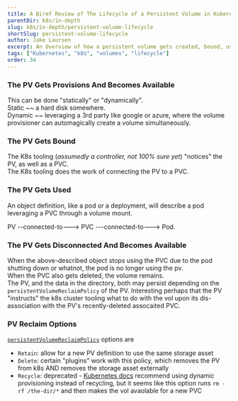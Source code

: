 ```yaml
---
title: A Biref Review of The Lifecycle of a Persistent Volume in Kubernetes
parentDir: k8s/in-depth
slug: k8s/in-depth/persistent-volume-lifecycle
shortSlug: persistent-volume-lifecycle
author: Jake Laursen
excerpt: An Overview of how a persistent volume gets created, bound, used, and options for "end-of-life" handling
tags: ["Kubernetes", "k8s", "volumes", "lifecycle"]
order: 34
---
```


### The PV Gets Provisions And Becomes Available
This can be done "statically" or "dynamically".  
Static ~~ a hard disk somewhere.  
Dynamic ~~ leveraging a 3rd party like google or azure, where the volume provisioner can automagically create a volume simultaneously.  

### The PV Gets Bound
The K8s tooling (_assumedly a controller, not 100% sure yet_) "notices" the PV, as well as a PVC.  
The K8s tooling does the work of connecting the PV to a PVC.  

### The PV Gets Used
An object definition, like a pod or a deployment, will describe a pod leveraging a PVC through a volume mount.  

PV --connected-to---> PVC ---connected-to---> Pod.  

### The PV Gets Disconnected And Becomes Available
When the above-described object stops using the PVC due to the pod shutting down or whatnot, the pod is no longer using the pv.  
When the PVC also gets deleted, the volume remains.  
The PV, and the data in the directory, both may persist depending on the `persistentVolumeReclaimPolicy` of the PV. Interesting perhaps that the PV "instructs" the k8s cluster tooling what to do with the vol upon its dis-association with the PV's recently-deleted assocaited PVC.  

### PV Reclaim Options
 [`persistentVolumeReclaimPolicy`](https://kubernetes.io/docs/concepts/storage/persistent-volumes/#reclaiming) options are
- `Retain`: allow for a new PV definition to use the same storage asset
- `Delete`: certain "plugins" work with this policy, which removes the PV from k8s AND removes the storage asset externally
- `Recycle`: deprecated - [Kubernetes docs](https://kubernetes.io/docs/concepts/storage/persistent-volumes/#recycle) recommend using dynamic provisioning instead of recycling, but it seems like this option runs `rm -rf /the-dir/*` and then makes the vol avaolable for a new PVC